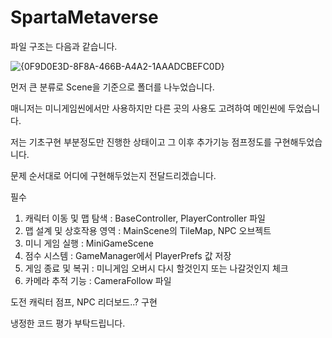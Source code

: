 # SpartaMetaverse
파일 구조는 다음과 같습니다.

![{0F9D0E3D-8F8A-466B-A4A2-1AAADCBEFC0D}](https://github.com/user-attachments/assets/02ceb3d6-00af-44ce-ad3e-080c8ef9475a)

먼저 큰 분류로 Scene을 기준으로 폴더를 나누었습니다.

매니저는 미니게임씬에서만 사용하지만 다른 곳의 사용도 고려하여 메인씬에 두었습니다.

저는 기초구현 부분정도만 진행한 상태이고 그 이후 추가기능 점프정도를 구현해두었습니다.

문제 순서대로 어디에 구현해두었는지 전달드리겠습니다.

필수
1. 캐릭터 이동 및 맵 탐색 : BaseController, PlayerController 파일
2. 맵 설계 및 상호작용 영역 : MainScene의 TileMap, NPC 오브젝트
3. 미니 게임 실행 : MiniGameScene
4. 점수 시스템 : GameManager에서 PlayerPrefs 값 저장
5. 게임 종료 및 복귀 : 미니게임 오버시 다시 할것인지 또는 나갈것인지 체크
6. 카메라 추적 기능 : CameraFollow 파일

도전
캐릭터 점프, NPC 리더보드..? 구현

냉정한 코드 평가 부탁드립니다.
